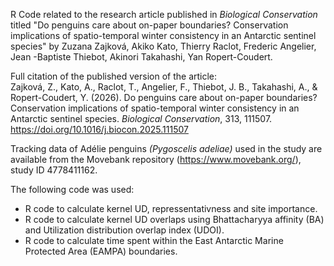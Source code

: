 R Code related to the research article published in *Biological Conservation* titled "Do penguins care about on-paper boundaries? Conservation implications of spatio-temporal winter consistency in an Antarctic sentinel species" by Zuzana Zajková, Akiko Kato, Thierry Raclot, Frederic Angelier, Jean -Baptiste Thiebot, Akinori Takahashi, Yan Ropert-Coudert.

Full citation of the published version of the article: <br>
Zajková, Z., Kato, A., Raclot, T., Angelier, F., Thiebot, J. B., Takahashi, A., & Ropert-Coudert, Y. (2026). Do penguins care about on-paper boundaries? Conservation implications of spatio-temporal winter consistency in an Antarctic sentinel species. *Biological Conservation*, 313, 111507. 
https://doi.org/10.1016/j.biocon.2025.111507

Tracking data of Adélie penguins *(Pygoscelis adeliae)* used in the study are available from the Movebank repository (https://www.movebank.org/), study ID 4778411162.

The following code was used:
- R code to calculate kernel UD, repressentativness and site importance.
- R code to calculate kernel UD overlaps using Bhattacharyya affinity (BA) and Utilization distribution overlap index (UDOI).
- R code to calculate time spent within the East Antarctic Marine Protected Area (EAMPA) boundaries.
